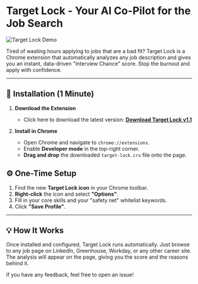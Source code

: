 # Target Lock - Your AI Co-Pilot for the Job Search

![Target Lock Demo](https://github.com/user-attachments/assets/035976b8-e00d-4ca5-97d7-a158f1f05444)

Tired of wasting hours applying to jobs that are a bad fit? Target Lock is a Chrome extension that automatically analyzes any job description and gives you an instant, data-driven "Interview Chance" score. Stop the burnout and apply with confidence.

---

## 🚀 Installation (1 Minute)

1.  **Download the Extension**
    *   Click here to download the latest version: **[Download Target Lock v1.1](https://github.com/NOTDHRUVIL/target-lock-extension/releases/download/v1.1/target-lock.crx)**

2.  **Install in Chrome**
    *   Open Chrome and navigate to `chrome://extensions`.
    *   Enable **Developer mode** in the top-right corner.
    *   **Drag and drop** the downloaded `target-lock.crx` file onto the page.


## ⚙️ One-Time Setup

1.  Find the new **Target Lock icon** in your Chrome toolbar.
2.  **Right-click** the icon and select **"Options"**.
3.  Fill in your core skills and your "safety net" whitelist keywords.
4.  Click **"Save Profile"**.

---

## 💡 How It Works

Once installed and configured, Target Lock runs automatically. Just browse to any job page on LinkedIn, Greenhouse, Workday, or any other career site. The analysis will appear on the page, giving you the score and the reasons behind it.

If you have any feedback, feel free to open an issue!

